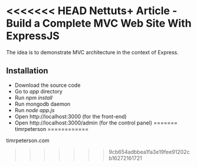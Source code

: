 <<<<<<< HEAD
Nettuts+ Article - Build a Complete MVC Web Site With ExpressJS
======================

The idea is to demonstrate MVC architecture in the context of Express.

## Installation

  - Download the source code
  - Go to *app* directory
  - Run *npm install*
  - Run mongodb daemon
  - Run *node app.js*
  - Open http://localhost:3000 (for the front-end)
  - Open http://localhost:3000/admin (for the control panel)
=======
timrpeterson
============

timrpeterson.com
>>>>>>> 9cb654adbbea1fa3e19fee91202cb16272161721

